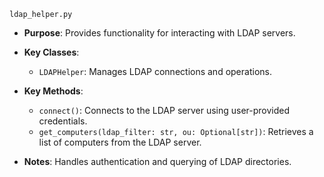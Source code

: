 `ldap_helper.py`

- **Purpose**: Provides functionality for interacting with LDAP servers.

- **Key Classes**:
  - `LDAPHelper`: Manages LDAP connections and operations.

- **Key Methods**:
  - `connect()`: Connects to the LDAP server using user-provided credentials.
  - `get_computers(ldap_filter: str, ou: Optional[str])`: Retrieves a list of computers from the LDAP server.

- **Notes**: Handles authentication and querying of LDAP directories.